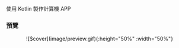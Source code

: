 使用 Kotlin 製作計算機 APP
### 預覽
<div align="center">
![$cover](image/preview.gif){:height="50%" :width="50%"}
</div>
